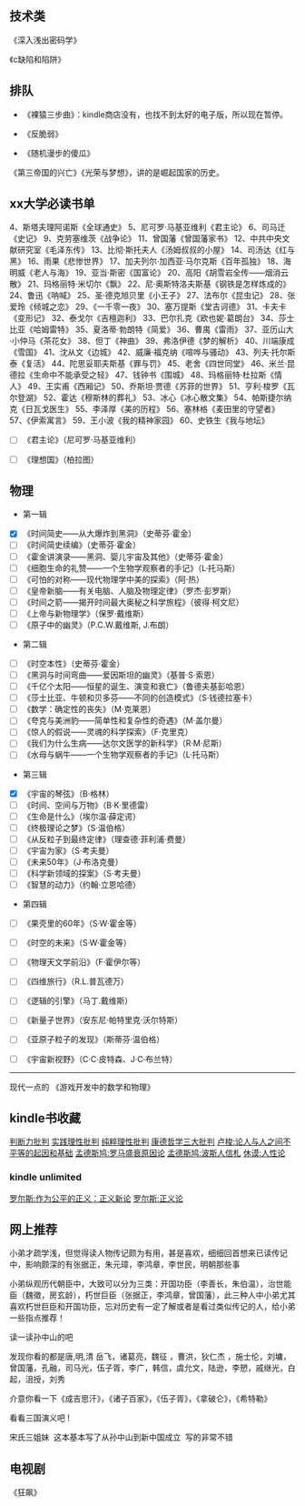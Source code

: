 

## 技术类

《深入浅出密码学》

《c缺陷和陷阱》



## 排队
- 《裸猿三步曲》：kindle商店没有，也找不到太好的电子版，所以现在暂停。

- 《反脆弱》
- 《随机漫步的傻瓜》


《第三帝国的兴亡》《光荣与梦想》，讲的是崛起国家的历史。  


## xx大学必读书单
4、斯塔夫理阿诺斯《全球通史》
5、尼可罗·马基亚维利《君主论》
6、司马迁《史记》
9、克劳塞维茨《战争论》
11、曾国藩《曾国藩家书》
12、中共中央文献研究室《毛泽东传》
13、比彻·斯托夫人《汤姆叔叔的小屋》
14、司汤达《红与黑》
16、雨果《悲惨世界》
17、加夫列尔·加西亚·马尔克斯《百年孤独》
18、海明威《老人与海》
19、亚当·斯密《国富论》
20、高阳《胡雪岩全传——烟消云散》
21、玛格丽特·米切尔《飘》
22、尼·奥斯特洛夫斯基《钢铁是怎样炼成的》
24、鲁迅《呐喊》
25、圣·德克旭贝里《小王子》
27、法布尔《昆虫记》
28、张爱玲《倾城之恋》
29、《一千零一夜》
30、塞万提斯《堂吉诃德》
31、卡夫卡《变形记》
32、泰戈尔《吉檀迦利》
33、巴尔扎克《欧也妮·葛朗台》
34、莎士比亚《哈姆雷特》
35、夏洛蒂·勃朗特《简爱》
36、曹禺《雷雨》
37、亚历山大·小仲马《茶花女》
38、但丁《神曲》
39、弗洛伊德《梦的解析》
40、川端康成《雪国》
41、沈从文《边城》
42、威廉·福克纳《喧哗与骚动》
43、列夫·托尔斯泰《复活》
44、陀思妥耶夫斯基《罪与罚》
45、老舍《四世同堂》
46、米兰·昆德拉《生命中不能承受之轻》
47、钱钟书《围城》
48、玛格丽特·杜拉斯《情人》
49、王实甫《西厢记》
50、乔斯坦·贾德《苏菲的世界》
51、亨利·梭罗《瓦尔登湖》
52、霍达《穆斯林的葬礼》
53、冰心《冰心散文集》
54、帕斯捷尔纳克《日瓦戈医生》
55、李泽厚《美的历程》
56、塞林格《麦田里的守望者》
57、《伊索寓言》
59、王小波《我的精神家园》
60、史铁生《我与地坛》


- [ ] 《君主论》（尼可罗·马基亚维利）  
- [ ] 《理想国》（柏拉图）  




## 物理

- 第一辑
- [x] 《时间简史——从大爆炸到黑洞》（史蒂芬·霍金）
- [ ] 《时间简史续编》（史蒂芬·霍金）
- [ ] 《霍金讲演录——黑洞、婴儿宇宙及其他》（史蒂芬·霍金）
- [ ] 《细胞生命的礼赞——一个生物学观察者的手记》（L·托马斯）
- [ ] 《可怕的对称——现代物理学中美的探索》（阿·热）
- [ ] 《皇帝新脑——有关电脑、人脑及物理定律》（罗杰·彭罗斯）
- [ ] 《时间之箭——揭开时间最大奥秘之科学旅程》（彼得·柯文尼）
- [ ] 《上帝与新物理学》（保罗·戴维斯）
- [ ] 《原子中的幽灵》（P.C.W.戴维斯, J.布朗）
- 第二辑
- [ ] 《时空本性》（史蒂芬·霍金）
- [ ] 《黑洞与时间弯曲——爱因斯坦的幽灵》（基普·S·索恩）
- [ ] 《千亿个太阳——恒星的诞生、演变和衰亡》（鲁德夫基彭哈恩）
- [ ] 《莎士比亚、牛顿和贝多芬——不同的创造模式》（S·钱德拉塞卡）
- [ ] 《数学：确定性的丧失》（M·克莱恩）
- [ ] 《夸克与美洲豹——简单性和复杂性的奇遇》（M·盖尔曼）
- [ ] 《惊人的假说——灵魂的科学探索》（F·克里克）
- [ ] 《我们为什么生病——达尔文医学的新科学》（R·M·尼斯）
- [ ] 《水母与蜗牛——一个生物学观察者的手记》（L·托马斯）
- 第三辑
- [x] 《宇宙的琴弦》（B·格林）
- [ ] 《时间、空间与万物》（B·K·里德雷）
- [ ] 《生命是什么》（埃尔温·薛定谔）
- [ ] 《终极理论之梦》（S·温伯格）
- [ ] 《从反粒子到最终定律》（理查德·菲利浦·费曼）
- [ ] 《宇宙为家》（S·考夫曼）
- [ ] 《未来50年》（J·布洛克曼）
- [ ] 《科学新领域的探案》（S·考夫曼）
- [ ] 《智慧的动力》（约翰·立恩哈德）
- 第四辑
- [ ] 《果壳里的60年》（S·W·霍金等）
- [ ] 《时空的未来》（S·W·霍金等）
- [ ] 《物理天文学前沿》（F·霍伊尔等）
- [ ] 《四维旅行》（R.L.普瓦德万）
- [ ] 《逻辑的引擎》（马丁.戴维斯）
- [ ] 《新量子世界》（安东尼·帕特里克·沃尔特斯）
- [ ] 《亚原子粒子的发现》（斯蒂芬·温伯格）
- [ ] 《宇宙新视野》（C·C·皮特森、J·C·布兰特）



---------------------------------------------------------


现代一点的
《游戏开发中的数学和物理》

## kindle书收藏




[判断力批判](https://www.amazon.cn/dp/B007KUKYDQ/)
[实践理性批判](https://www.amazon.cn/dp/B007K5HYUW/)
[纯粹理性批判](https://www.amazon.cn/dp/B007KUKYDQ/)
[康德哲学三大批判](https://www.amazon.cn/dp/B007KUKYDQ/)
[卢梭:论人与人之间不平等的起因和基础](https://www.amazon.cn/dp/B009WMA138)
[孟德斯鸠:罗马盛衰原因论](https://www.amazon.cn/dp/B00C5W85A8/)
[孟德斯鸠:波斯人信札](https://www.amazon.cn/dp/B009WM9C10/)
[休谟:人性论](https://www.amazon.cn/dp/B009WM91ZW/)  

### kindle unlimited
[罗尔斯:作为公平的正义：正义新论](https://www.amazon.cn/dp/B01JZK92WC/)
[罗尔斯:正义论](https://www.amazon.cn/dp/B01ABFTNK6/)


## 网上推荐
小弟才疏学浅，但觉得读人物传记颇为有用，甚是喜欢，细细回首想来已读传记中，影响颇深的有张据正，朱元璋，李鸿章，李世民，明朝那些事

小弟纵观历代朝臣中，大致可以分为三类：开国功臣（李善长，朱伯温），治世能臣（魏徵，房玄龄），朽世巨臣（张据正，李鸿章，曾国藩），此三种人中小弟尤其喜欢朽世巨臣和开国功臣，忘对历史有一定了解或者是看过类似传记的人，给小弟一些指点推荐！

读一读孙中山的吧

发现你看的都是唐,明,清
岳飞，诸葛亮，魏征 ，曹洪，狄仁杰 ，施士伦，刘墉，曾国藩，孔融，司马光，伍子胥，李广，韩信，虞允文，陆逊，李愬，戚继光，白起，沮授，刘秀

介意你看一下《成吉思汗》，《诸子百家》，《伍子胥》，《拿破仑》，《希特勒》

看看三国演义吧 !

宋氏三姐妹  这本基本写了从孙中山到新中国成立  写的非常不错



## 电视剧

《狂飙》
